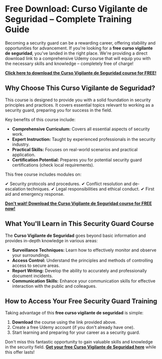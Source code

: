 # Free Download: Curso Vigilante de Seguridad – Complete Training Guide

Becoming a security guard can be a rewarding career, offering stability and opportunities for advancement. If you're looking for a **free curso vigilante de seguridad**, you've landed in the right place. We're providing a direct download link to a comprehensive Udemy course that will equip you with the necessary skills and knowledge – completely free of charge!

[**Click here to download the Curso Vigilante de Seguridad course for FREE!**](https://udemywork.com/curso-vigilante-de-seguridad)

## Why Choose This Curso Vigilante de Seguridad?

This course is designed to provide you with a solid foundation in security principles and practices. It covers essential topics relevant to working as a security guard, preparing you for success in the field.

Key benefits of this course include:

*   **Comprehensive Curriculum:** Covers all essential aspects of security work.
*   **Expert Instruction:** Taught by experienced professionals in the security industry.
*   **Practical Skills:** Focuses on real-world scenarios and practical application.
*   **Certification Potential:** Prepares you for potential security guard certifications (check local requirements).

This free course includes modules on:

✔ Security protocols and procedures.
✔ Conflict resolution and de-escalation techniques.
✔ Legal responsibilities and ethical conduct.
✔ First aid and emergency response.

[**Don't wait! Download the Curso Vigilante de Seguridad course for FREE now!**](https://udemywork.com/curso-vigilante-de-seguridad)

## What You'll Learn in This Security Guard Course

The **Curso Vigilante de Seguridad** goes beyond basic information and provides in-depth knowledge in various areas:

*   **Surveillance Techniques:** Learn how to effectively monitor and observe your surroundings.
*   **Access Control:** Understand the principles and methods of controlling access to secure areas.
*   **Report Writing:** Develop the ability to accurately and professionally document incidents.
*   **Communication Skills:** Enhance your communication skills for effective interaction with the public and colleagues.

## How to Access Your Free Security Guard Training

Taking advantage of this **free curso vigilante de seguridad** is simple:

1.  **Download** the course using the link provided above.
2.  Create a free Udemy account (if you don't already have one).
3.  Start learning and preparing for your career as a security guard.

Don't miss this fantastic opportunity to gain valuable skills and knowledge in the security field. **[Get your free Curso Vigilante de Seguridad here](https://udemywork.com/curso-vigilante-de-seguridad)** while this offer lasts!
